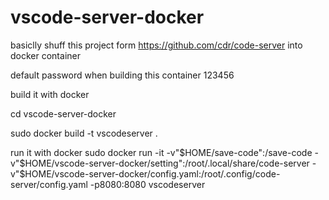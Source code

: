 # vscode-server-docker
basiclly shuff this project form https://github.com/cdr/code-server into docker container

default password when building this container 123456

build it with docker 

cd vscode-server-docker

sudo docker build -t vscodeserver .

run it with docker
sudo docker run -it -v"$HOME/save-code":/save-code -v"$HOME/vscode-server-docker/setting":/root/.local/share/code-server -v"$HOME/vscode-server-docker/config.yaml:/root/.config/code-server/config.yaml -p8080:8080 vscodeserver 

